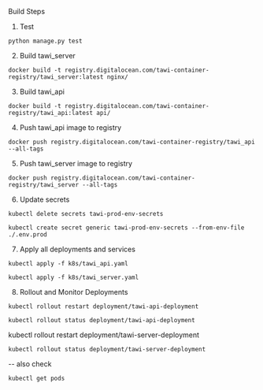 Build Steps
1. Test
```
python manage.py test
```

2. Build tawi_server 
```
docker build -t registry.digitalocean.com/tawi-container-registry/tawi_server:latest nginx/
```
3. Build tawi_api
```
docker build -t registry.digitalocean.com/tawi-container-registry/tawi_api:latest api/
```
4. Push tawi_api image to registry
```
docker push registry.digitalocean.com/tawi-container-registry/tawi_api --all-tags
```
5. Push tawi_server image to registry
```
docker push registry.digitalocean.com/tawi-container-registry/tawi_server --all-tags
```
6. Update secrets
```
kubectl delete secrets tawi-prod-env-secrets
```
```
kubectl create secret generic tawi-prod-env-secrets --from-env-file ./.env.prod
```
7. Apply all deployments and services
```
kubectl apply -f k8s/tawi_api.yaml 
```
```
kubectl apply -f k8s/tawi_server.yaml 
```
8. Rollout and Monitor Deployments
```
kubectl rollout restart deployment/tawi-api-deployment
```
```
kubectl rollout status deployment/tawi-api-deployment
```
kubectl rollout restart deployment/tawi-server-deployment
```
kubectl rollout status deployment/tawi-server-deployment
```
-- also check 
```
kubectl get pods
```
